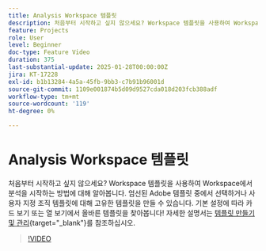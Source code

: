 ```yaml
---
title: Analysis Workspace 템플릿
description: 처음부터 시작하고 싶지 않으세요? Workspace 템플릿을 사용하여 Workspace에서 분석을 시작하는 방법에 대해 알아봅니다. 엄선된 Adobe 템플릿 중에서 선택하거나 사용자 지정 조직 템플릿에 대해 고유한 템플릿을 만들 수 있습니다. 기본 설정에 따라 카드 보기 또는 열 보기에서 올바른 템플릿을 찾아봅니다!
feature: Projects
role: User
level: Beginner
doc-type: Feature Video
duration: 375
last-substantial-update: 2025-01-28T00:00:00Z
jira: KT-17228
exl-id: b1b13284-4a5a-45fb-9bb3-c7b91b96001d
source-git-commit: 1109e001874b5d09d9527cda018d203fcb388adf
workflow-type: tm+mt
source-wordcount: '119'
ht-degree: 0%

---
```


# Analysis Workspace 템플릿

처음부터 시작하고 싶지 않으세요? Workspace 템플릿을 사용하여 Workspace에서 분석을 시작하는 방법에 대해 알아봅니다. 엄선된 Adobe 템플릿 중에서 선택하거나 사용자 지정 조직 템플릿에 대해 고유한 템플릿을 만들 수 있습니다. 기본 설정에 따라 카드 보기 또는 열 보기에서 올바른 템플릿을 찾아봅니다! 자세한 설명서는 [템플릿 만들기 및 관리](https://experienceleague.adobe.com/ko/docs/analytics-platform/using/cja-workspace/templates/create-templates?lang=en){target="_blank"}를 참조하십시오.

>[!VIDEO](https://video.tv.adobe.com/v/3443177/?learn=on&enablevpops&captions=kor)
